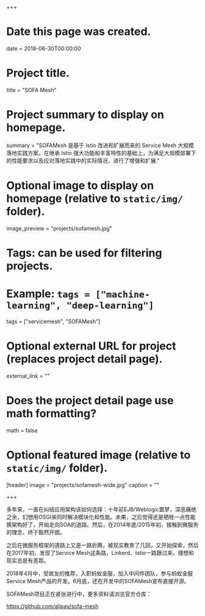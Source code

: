 +++
# Date this page was created.
date = 2018-06-30T00:00:00

# Project title.
title = "SOFA Mesh"

# Project summary to display on homepage.
summary = "SOFAMesh 是基于 Istio 改进和扩展而来的 Service Mesh 大规模落地实践方案。在继承 Istio 强大功能和丰富特性的基础上，为满足大规模部署下的性能要求以及应对落地实践中的实际情况，进行了增强和扩展."

# Optional image to display on homepage (relative to `static/img/` folder).
image_preview = "projects/sofamesh.jpg"

# Tags: can be used for filtering projects.
# Example: `tags = ["machine-learning", "deep-learning"]`
tags = ["servicemesh", "SOFAMesh"]

# Optional external URL for project (replaces project detail page).
external_link = ""

# Does the project detail page use math formatting?
math = false

# Optional featured image (relative to `static/img/` folder).
[header]
image = "projects/sofamesh-wide.jpg"
caption = ""

+++

多年来，一直在纠结应用架构该如何选择：十年前EJB/Weblogic噩梦，深恶痛绝之余，幻想用OSGI来同时解决模块化和性能。未果，之后觉得还是牺牲一点性能换架构好了，开始走向SOA的道路。然后，在2014年底/2015年初，接触到微服务的理念，终于豁然开朗。

之后在微服务框架的道路上又是一路折腾，被现实教育了几回，又开始探索，然后在2017年初，发现了Service Mesh这条路，Linkerd、Istio一路跟过来，理想和现实总是有差距。

2018年4月中，受故友的推荐，入职蚂蚁金服，加入中间件团队，参与蚂蚁金服Service Mesh产品的开发。6月底，还在开发中的SOFAMesh宣布直接开源。

SOFAMesh项目正在紧张进行中，更多资料请浏览官方仓库：

https://github.com/alipay/sofa-mesh

